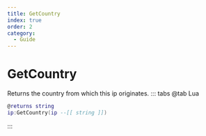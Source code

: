 ```yaml
---
title: GetCountry
index: true
order: 2
category:
  - Guide
---
```


# GetCountry
Returns the country from which this ip originates.
::: tabs
@tab Lua
```lua
@returns string
ip:GetCountry(ip --[[ string ]])
```

:::
